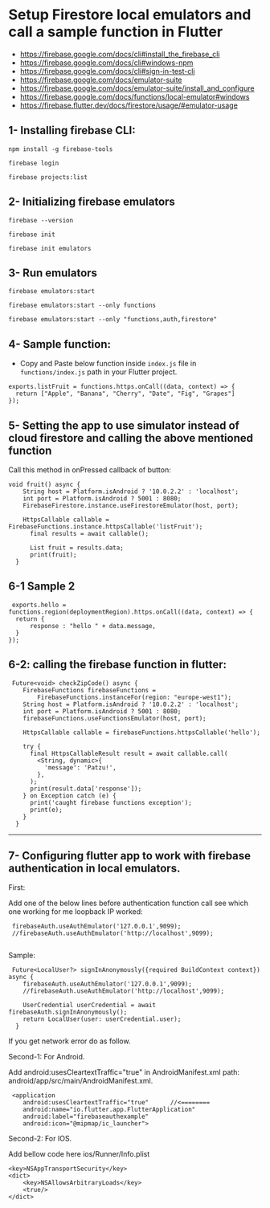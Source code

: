 # Setup Firestore local emulators and call a sample function in Flutter




* https://firebase.google.com/docs/cli#install_the_firebase_cli
* https://firebase.google.com/docs/cli#windows-npm
* https://firebase.google.com/docs/cli#sign-in-test-cli
* https://firebase.google.com/docs/emulator-suite
* https://firebase.google.com/docs/emulator-suite/install_and_configure
* https://firebase.google.com/docs/functions/local-emulator#windows
* https://firebase.flutter.dev/docs/firestore/usage/#emulator-usage

1- Installing firebase CLI:
------------------------------
```
npm install -g firebase-tools
```
```
firebase login
```
```
firebase projects:list
```

2- Initializing firebase emulators
-----------------------------------
```
firebase --version
```
```
firebase init
```
```
firebase init emulators
```

3- Run emulators
-----------------------------
```
firebase emulators:start
```
```
firebase emulators:start --only functions
```
```
firebase emulators:start --only "functions,auth,firestore"
```

4- Sample function:
-------------------------------
* Copy and Paste below function inside `index.js` file in `functions/index.js` path in your Flutter project.
```
exports.listFruit = functions.https.onCall((data, context) => {
  return ["Apple", "Banana", "Cherry", "Date", "Fig", "Grapes"]
});
```

5- Setting the app to use simulator instead of cloud firestore and calling the above mentioned function
--------------------------
Call this method in onPressed callback of button:
```
void fruit() async {
    String host = Platform.isAndroid ? '10.0.2.2' : 'localhost';
    int port = Platform.isAndroid ? 5001 : 8080;
    FirebaseFirestore.instance.useFirestoreEmulator(host, port);
    
    HttpsCallable callable = FirebaseFunctions.instance.httpsCallable('listFruit');
      final results = await callable();
      
      List fruit = results.data;
      print(fruit);
  }
```

6-1 Sample 2
---
```
 exports.hello = functions.region(deploymentRegion).https.onCall((data, context) => {
  return {
      response : "hello " + data.message,
  }
});
```


6-2: calling the firebase function in flutter:
-----
```
 Future<void> checkZipCode() async {
    FirebaseFunctions firebaseFunctions =
        FirebaseFunctions.instanceFor(region: "europe-west1");
    String host = Platform.isAndroid ? '10.0.2.2' : 'localhost';
    int port = Platform.isAndroid ? 5001 : 8080;
    firebaseFunctions.useFunctionsEmulator(host, port);

    HttpsCallable callable = firebaseFunctions.httpsCallable('hello');

    try {
      final HttpsCallableResult result = await callable.call(
        <String, dynamic>{
          'message': 'Patzu!',
        },
      );
      print(result.data['response']);
    } on Exception catch (e) {
      print('caught firebase functions exception');
      print(e);
    }
  }
```


----------------

7- Configuring flutter app to work with firebase authentication in local emulators.
---

First:

Add one of the below lines before authentication function call see which one working for me loopback IP worked:
```
 firebaseAuth.useAuthEmulator('127.0.0.1',9099);
 //firebaseAuth.useAuthEmulator('http://localhost',9099);
 
```
Sample:

```
 Future<LocalUser?> signInAnonymously({required BuildContext context}) async {
    firebaseAuth.useAuthEmulator('127.0.0.1',9099);
    //firebaseAuth.useAuthEmulator('http://localhost',9099);

    UserCredential userCredential = await firebaseAuth.signInAnonymously();
    return LocalUser(user: userCredential.user);
  }
 ```
 
If you get network error do as follow.

Second-1: For Android.

Add android:usesCleartextTraffic="true" in AndroidManifest.xml path: android/app/src/main/AndroidManifest.xml.

```
 <application
    android:usesCleartextTraffic="true"      //<========
    android:name="io.flutter.app.FlutterApplication"
    android:label="firebaseauthexample"
    android:icon="@mipmap/ic_launcher">
```
    
Second-2: For IOS.

Add bellow code here ios/Runner/Info.plist
```
<key>NSAppTransportSecurity</key>
<dict>
    <key>NSAllowsArbitraryLoads</key>
    <true/>
</dict>

```











